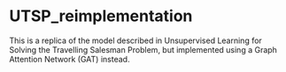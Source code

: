 # UTSP_reimplementation
This is a replica of the model described in Unsupervised Learning for Solving the Travelling Salesman Problem, but implemented using a Graph Attention Network (GAT) instead.
